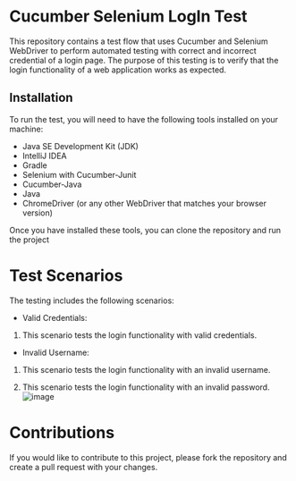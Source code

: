 # Cucumber Selenium LogIn Test

This repository contains a test flow that uses Cucumber and Selenium WebDriver to perform automated testing with correct and incorrect credential of a login page. The purpose of this testing is to verify that the login functionality of a web application works as expected.

## Installation

To run the test, you will need to have the following tools installed on your machine:

- Java SE Development Kit (JDK)
- IntelliJ IDEA
- Gradle
- Selenium with Cucumber-Junit
- Cucumber-Java
- Java
- ChromeDriver (or any other WebDriver that matches your browser version)

Once you have installed these tools, you can clone the repository and run the project

# Test Scenarios

The testing includes the following scenarios:

- Valid Credentials: 
1. This scenario tests the login functionality with valid credentials.


- Invalid Username: 
1. This scenario tests the login functionality with an invalid username.

2. This scenario tests the login functionality with an invalid password.
![image](https://user-images.githubusercontent.com/68651125/234488043-e7003fa1-23d5-4b06-b847-66b1c774e0bf.png)

# Contributions

If you would like to contribute to this project, please fork the repository and create a pull request with your changes.
